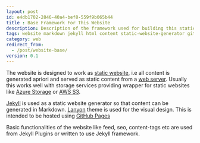 ```yaml
---
layout: post
id: e4db1702-2846-40a4-bef8-559f9b065b44 
title : Base Framework For This Website
description: Description of the framework used for building this static website 
tags: website markdown jekyll html content static-website-generator github-pages
category: web
redirect_from:
  - /post/website-base/
version: 0.1
---
```


The website is designed to work as [static website](https://en.wikipedia.org/wiki/Static_web_page), i.e all content is generated apriori and served as static content from a [web server](https://en.wikipedia.org/wiki/Web_server). Usually this works well with storage services providing wrapper for static websites like [Azure Storage](https://docs.microsoft.com/en-us/azure/storage/blobs/storage-blob-static-website) or [AWS S3](https://docs.aws.amazon.com/AmazonS3/latest/dev/WebsiteHosting.html).

[Jekyll](https://jekyllrb.com/) is used as a static website generator so that content can be generated in Markdown. [Lanyon](http://lanyon.getpoole.com/) theme is used for the visual design. This is intended to be hosted using [GitHub Pages](https://help.github.com/en/github/working-with-github-pages/setting-up-a-github-pages-site-with-jekyll)

Basic functionalities of the website like feed, seo, content-tags etc are used from Jekyll Plugins or written to use Jekyll framework. 